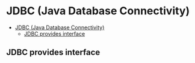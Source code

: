 # JDBC (Java Database Connectivity)
- [JDBC (Java Database Connectivity)](#jdbc-java-database-connectivity)
  - [JDBC provides interface](#jdbc-provides-interface)

## JDBC provides interface